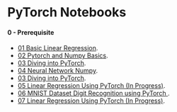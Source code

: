 # PyTorch Notebooks

#### 0 - Prerequisite
- [01 Basic Linear Regression](https://github.com/vihar/torched/blob/master/01%20Basic%20Linear%20Regression.ipynb).
- [02 Pytorch and Numpy Basics](https://github.com/vihar/torched/blob/master/02%20Pytorch%20and%20Numpy%20Basics.ipynb).
- [03 Diving into PyTorch](https://github.com/vihar/torched/blob/master/03%20Diving%20into%20PyTorch.ipynb).
- [04 Neural Network Numpy](https://github.com/vihar/torched/blob/master/04%20Neural%20Network%20Numpy.ipynb).
- [03 Diving into PyTorch](https://github.com/vihar/torched/blob/master/03%20Diving%20into%20PyTorch.ipynb).
- [05 Linear Regression Using PyTorch (In Progress)](https://github.com/vihar/torched/blob/master/05%20Linear%20Regression%20Using%20PyTorch%20(In%20Progress).ipynb).
- [06 MNIST Dataset Digit Recognition using PyTorch
](https://github.com/vihar/torched/blob/master/03%20Diving%20into%20PyTorch.ipynb).
- [07 Linear Regression Using PyTorch (In Progress)](https://github.com/vihar/torched/blob/master/05%20Linear%20Regression%20Using%20PyTorch%20(In%20Progress).ipynb).

